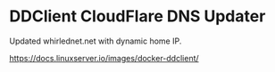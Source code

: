# DDClient CloudFlare DNS Updater

Updated whirlednet.net with dynamic home IP.

https://docs.linuxserver.io/images/docker-ddclient/
